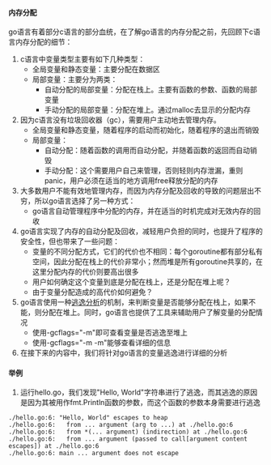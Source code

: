 #### 内存分配
go语言有着部分c语言的部分血统，在了解go语言的内存分配之前，先回顾下c语言内存分配的细节：
1. c语言中变量类型主要有如下几种类型：
    - 全局变量和静态变量：主要分配在数据区
    - 局部变量：主要分为两类：
        - 自动分配的局部变量：分配在栈上。主要有函数的参数、函数的局部变量
        - 手动分配的局部变量：分配在堆上。通过malloc去显示的分配内存
2. 因为c语言没有垃圾回收器（gc），需要用户主动地去管理内存。
    - 全局变量和静态变量，随着程序的启动而初始化，随着程序的退出而销毁
    - 局部变量：
        - 自动分配：随着函数的调用而自动分配，并随着函数的返回而自动销毁
        - 手动分配：这个需要用户自己来管理，否则轻则内存泄漏，重则panic，用户必须在适当的地方调用free释放分配的内存
3. 大多数用户不能有效地管理内存，而因为内存分配及回收的导致的问题层出不穷，所以go语言选择了另一种方式：
	- go语言自动管理程序中分配的内存，并在适当的时机完成对无效内存的回收
4. go语言实现了内存的自动分配及回收，减轻用户负担的同时，也提升了程序的安全性，但也带来了一些问题：
	- 变量的不同分配方式，它们的代价也不相同：每个goroutine都有部分私有空间，因此分配在栈上的代价非常小；然而堆是所有goroutine共享的，在这里分配内存的代价则要高出很多
	- 用户如何确定这个变量到底是分配在栈上，还是分配在堆上呢？
	- 由于变量分配造成的高代价如何避免？
5. go语言使用一种[逃逸分析](https://en.wikipedia.org/wiki/Escape_analysis)的机制，来判断变量是否能够分配在栈上，如果不能，则分配在堆上。同时，go语言也提供了工具来辅助用户了解变量的分配情况
	- 使用-gcflags="-m"即可查看变量是否逃逸至堆上
	- 使用-gcflags="-m -m"能够查看详细的信息
6. 在接下来的内容中，我们将针对go语言的变量逃逸进行详细的分析
	
#### 举例
1. 运行hello.go，我们发现"Hello, World"字符串进行了逃逸，而其逃逸的原因是因为其被用作fmt.Println函数的参数，而这个函数的参数本身需要进行逃逸
```text
./hello.go:6: "Hello, World" escapes to heap
./hello.go:6: 	from ... argument (arg to ...) at ./hello.go:6
./hello.go:6: 	from *(... argument) (indirection) at ./hello.go:6
./hello.go:6: 	from ... argument (passed to call[argument content escapes]) at ./hello.go:6
./hello.go:6: main ... argument does not escape
```